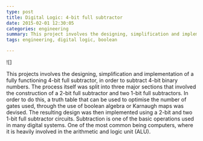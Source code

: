 ```yaml
---
type: post
title: Digital Logic: 4-bit full subtractor
date: 2015-02-01 12:30:05
categories: engineering
summary: This project involves the designing, simplification and implementation of a full functioning 4-bit full subtractor.
tags: engineering, digital logic, boolean

---
```


![]

This projects involves the designing, simplification and implementation of a fully functioning 4-bit full subtractor, in order to subtract 4-bit binary numbers. The process itself was split into three major sections that involved the construction of a 2-bit full subtractor and two 1-bit full subtractors. In order to do this, a truth table that can be used to optimise the number of gates used, through the use of boolean algebra or Karnaugh maps was devised. The resulting design was then implemented using a 2-bit and two 1-bit full subtractor circuits. Subtraction is one of the basic operations used in many digital systems. One of the most common being computers, where it is heavily involved in the arithmetic and logic unit (ALU). 